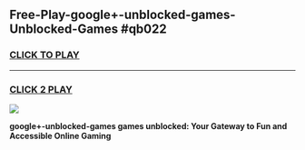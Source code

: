 
## Free-Play-google+-unblocked-games-Unblocked-Games #qb022
<h3>
<a href="https://news.freeplayer.one?title=google+-unblocked-games&ref=8M">CLICK TO PLAY</a></h3>
<hr>

<h3>
<a href="https://news.freeplayer.one?title=google+-unblocked-games&ref=8M">CLICK 2 PLAY</a>
  
</h3>

<a href="https://news.freeplayer.one?title=google+-unblocked-games&ref=8M"><img src="https://clearcache.store/games.png"></a>


**google+-unblocked-games games unblocked: Your Gateway to Fun and Accessible Online Gaming**
